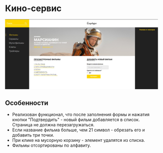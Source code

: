 # Кино-сервис

![Кино](img/mars.jpg)


## Особенности

- Реализован функционал, что после заполнения формы и нажатия кнопки "Подтвердить" - 
новый фильм добавляется в список. Страница не должна перезагружаться.
- Если название фильма больше, чем 21 символ - обрезать его и добавить три точки.
- При клике на мусорную корзину - элемент удалятся из списка.
- Фильмы отсортированы по алфавиту.
